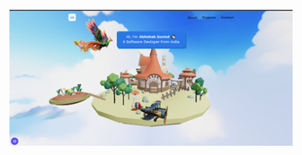 <div align="center">
  <br />
   <a>
      <img src="https://github.com/demader/3D_portfolio/blob/main/portfolio/src/assets/images/portfolio.png" alt="Project Banner">
</a>
  <br />
